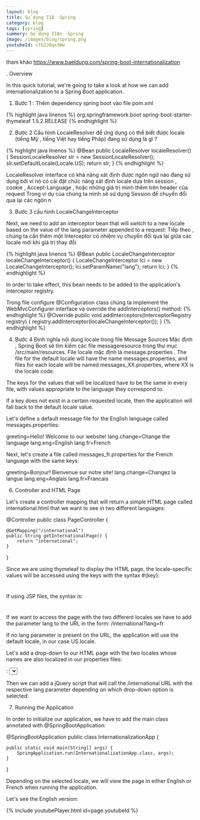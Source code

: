 ```yaml
---
layout: blog
title: Sử dụng I18  Spring
category: blog
tags: [spring]
summery: Sử dụng I18n  Spring
image: /images/blog/spring.png
youtubeId: cfb2J8qx3Ww
---
```

tham khảo
https://www.baeldung.com/spring-boot-internationalization



. Overview

In this quick tutorial, we're going to take a look at how we can add internationalization to a Spring Boot application.

1. Bước 1 : Thêm dependency spring boot vào file pom.xml

{% highlight java linenos %}
<dependency>
    <groupId>org.springframework.boot</groupId>
    <artifactId>spring-boot-starter-thymeleaf</artifactId>
    <version>1.5.2.RELEASE</version>
</dependency>
{% endhighlight %}

2. Bước 2 Cấu hình LocaleResolver để ứng dụng có thể biết được  locale (tiếng Mỹ , tiếng Việt hay tiếng Pháp) đang sử dụng là gì ?  

{% highlight java linenos %}
@Bean
public LocaleResolver localeResolver() {
    SessionLocaleResolver slr = new SessionLocaleResolver();
    slr.setDefaultLocale(Locale.US);
    return slr;
}
{% endhighlight %}

LocaleResolver interface có khả năng xát định được ngôn ngữ nào đang sử dụng bởi vì nó có cài đặt chức năng xát định locale
dựa trên session , cookie , Accept-Language , hoặc những giá trị mình thêm trên header của request
Trong ví dụ của chúng ta mình sẽ sử dụng Session để chuyển đổi qua lại các ngôn n

3. Bước 3 cấu hình  LocaleChangeInterceptor

Next, we need to add an interceptor bean that will switch to a new locale based on the value of the lang parameter appended to a request:
Tiếp theo , chúng ta cần thêm một Interceptor có nhiệm vụ chuyển đổi qua lại giữa các  locale mới khi giá trị thay đổi
	
{% highlight java linenos %}
@Bean
public LocaleChangeInterceptor localeChangeInterceptor() {
    LocaleChangeInterceptor lci = new LocaleChangeInterceptor();
    lci.setParamName("lang");
    return lci;
}
{% endhighlight %}

In order to take effect, this bean needs to be added to the application's interceptor registry.

Trong file configure  @Configuration class chúng ta  implement the WebMvcConfigurer interface và  override the addInterceptors() method:
{% endhighlight %}
@Override
public void addInterceptors(InterceptorRegistry registry) {
    registry.addInterceptor(localeChangeInterceptor());
}
{% endhighlight %}

4. Bước 4 Định nghĩa nội dung locale trong file  Message Sources
Mặc định , Spring Boot sẽ tìm kiếm các file messageresource trong thư mục /src/main/resources.
File locale mặc định là message.properties . 
The file for the default locale will have the name messages.properties, and files for each locale will be named messages_XX.properties, where XX is the locale code.

The keys for the values that will be localized have to be the same in every file, with values appropriate to the language they correspond to.

If a key does not exist in a certain requested locale, then the application will fall back to the default locale value.

Let's define a default message file for the English language called messages.properties:
	
greeting=Hello! Welcome to our website!
lang.change=Change the language
lang.eng=English
lang.fr=French

Next, let's create a file called messages_fr.properties for the French language with the same keys:

greeting=Bonjour! Bienvenue sur notre site!
lang.change=Changez la langue
lang.eng=Anglais
lang.fr=Francais

6. Controller and HTML Page

Let's create a controller mapping that will return a simple HTML page called international.html that we want to see in two different languages:

	
@Controller
public class PageController {
 
    @GetMapping("/international")
    public String getInternationalPage() {
        return "international";
    }
}

Since we are using thymeleaf to display the HTML page, the locale-specific values will be accessed using the keys with the syntax #{key}:

	
<h1 th:text="#{greeting}"></h1>

If using JSP files, the syntax is:

	
<h1><spring:message code="greeting" text="default"/></h1>

If we want to access the page with the two different locales we have to add the parameter lang to the URL in the form: /international?lang=fr

If no lang parameter is present on the URL, the application will use the default locale, in our case US locale.

Let's add a drop-down to our HTML page with the two locales whose names are also localized in our properties files:
	
<span th:text="#{lang.change}"></span>:
<select id="locales">
    <option value=""></option>
    <option value="en" th:text="#{lang.eng}"></option>
    <option value="fr" th:text="#{lang.fr}"></option>
</select>

Then we can add a jQuery script that will call the /international URL with the respective lang parameter depending on which drop-down option is selected:

	
<script src="https://ajax.googleapis.com/ajax/libs/jquery/3.1.1/jquery.min.js">
</script>
<script type="text/javascript">
$(document).ready(function() {
    $("#locales").change(function () {
        var selectedOption = $('#locales').val();
        if (selectedOption != ''){
            window.location.replace('international?lang=' + selectedOption);
        }
    });
});
</script>

7. Running the Application

In order to initialize our application, we have to add the main class annotated with @SpringBootApplication:

	
@SpringBootApplication
public class InternationalizationApp {
     
    public static void main(String[] args) {
        SpringApplication.run(InternationalizationApp.class, args);
    }
}

Depending on the selected locale, we will view the page in either English or French when running the application.

Let's see the English version:


{% include youtubePlayer.html id=page.youtubeId %}